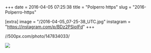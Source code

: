 +++
date = 2016-04-05 07:25:38
title = "Polperro https"
slug = "2016-Polperro-https"

[extra]
image = "/2016-04-05_07-25-38_UTC.jpg"
instagram = "https://instagram.com/p/BDz2PSioIFd"
+++

//500px.com/photo/147834033/

<img src="/2016-04-05_07-25-38_UTC.jpg" />
